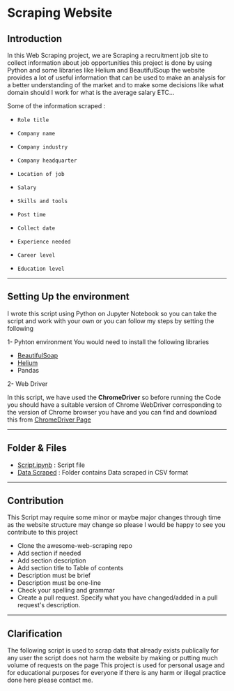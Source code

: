 # Scraping Website

## Introduction
In this Web Scraping project, we are Scraping a recruitment job site to collect information about job opportunities 
this project is done by using Python and some libraries like  Helium and BeautifulSoup 
the website provides a lot of useful information that can be used to make an analysis for a better understanding of the market and to make 
some decisions like what domain should I work for what is the average salary ETC...

Some of the information scraped :


- ```Role title```

- ```Company name```

- ```Company industry```

- ```Company headquarter```

- ```Location of job```

- ```Salary```

- ```Skills and tools```

- ```Post time```

- ```Collect date```

- ```Experience needed```

- ```Career level```

- ```Education level```


-----------------------------------------------

## Setting Up the environment
I wrote this script using Python on Jupyter Notebook so you can take the script and work with your own or you can follow my steps by setting the following 

1- Pyhton environment
You would need to install the following libraries
- [BeautifulSoap](https://www.crummy.com/software/BeautifulSoup/bs4/doc/#installing-beautiful-soup)
- [Helium](https://selenium-python-helium.readthedocs.io/en/latest/installation.html)
- Pandas
  
2- Web Driver

In this script, we have used the **ChromeDriver** so before running the Code you should have a suitable version of Chrome WebDriver corresponding to the version of Chrome browser you have and you can find and download this from [ChromeDriver Page](https://chromedriver.chromium.org/downloads)

-----------------------------------------------


## Folder & Files

- [Script.ipynb](https://github.com/ahmedmonged/Scraping_website/blob/main/Script/Script.ipynb) : Script file 
- [Data Scraped](https://github.com/ahmedmonged/Sales-Analysis-/tree/main/Analysis%20and%20related%20files) : Folder contains Data scraped in CSV format

-----------------------------------------------

## Contribution
This Script may require some minor or maybe major changes through time as the website structure may change so please I would be happy to see you contribute to this project

* Clone the awesome-web-scraping repo
* Add section if needed
* Add section description
* Add section title to Table of contents
* Description must be brief
* Description must be one-line
* Check your spelling and grammar
* Create a pull request. Specify what you have changed/added in a pull request's description.

---------------------------------------------


## Clarification

The following script is used to scrap data that already exists publically for any user
the script does not harm the website by making or putting much volume of requests on the page 
This project is used for personal usage and for educational purposes for everyone
if there is any harm or illegal practice done here please contact me.

